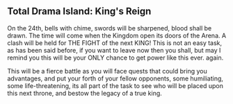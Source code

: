 ## Total Drama Island: King's Reign

  On the 24th, bells with chime, swords will be sharpened, blood shall be drawn. The time will come when the Kingdom open its doors of the Arena. A clash will be held for THE FIGHT of the next KING! This is not an easy task, as has been said before, if you want to leave now then you shall, but may I remind you this will be your ONLY chance to get power like this ever. again.
 
This will be a fierce battle as you will face quests that could bring you advantages, and put your forth of your fellow opponents, some humiliating, some life-threatening, its all part of the task to see who will be placed upon this next throne, and bestow the legacy of a true king.




